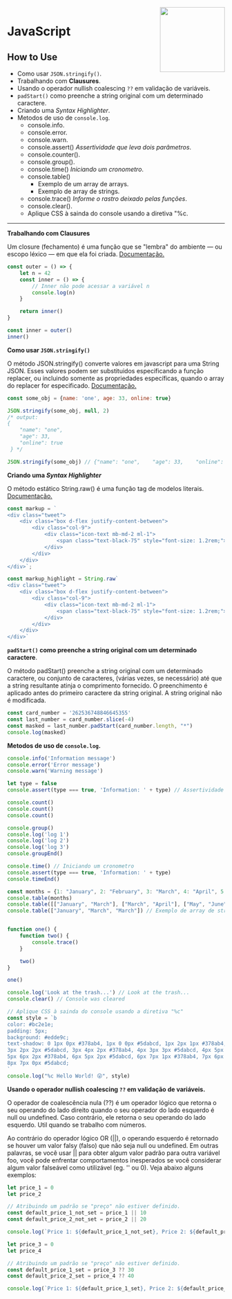 <img src="https://i.ibb.co/M6nBBb0/mascote.png" align="right" width="150">

# JavaScript

## How to Use

- Como usar `JSON.stringify()`.
- Trabalhando com **Clausures**.
- Usando o operador nullish coalescing `??` em validação de variáveis.
- `padStart()` como preenche a string original com um determinado caractere.
- Criando uma _Syntax Highlighter_.
- Metodos de uso de `console.log`.
    - console.info.
    - console.error.
    - console.warn.
    - console.assert() _Assertividade que leva dois parâmetros_.
    - console.counter().
    - console.group().
    - console.time() _Iniciando um cronometro_.
    - console.table()
        - Exemplo de um array de arrays.
        - Exemplo de array de strings.
    - console.trace() _Informe o rastro deixado pelas funções_.
    - console.clear().
    - Aplique CSS à sainda do console usando a diretiva "%c.

---

**Trabalhando com Clausures**

Um closure (fechamento) é uma função que se "lembra" do ambiente — ou escopo léxico — em que ela foi criada.
[Documentação.](https://developer.mozilla.org/pt-BR/docs/Web/JavaScript/Closures)

````Javascript
const outer = () => {
    let n = 42
    const inner = () => {
        // Inner não pode acessar a variável n
        console.log(n)
    }

    return inner()
}

const inner = outer()
inner()
````

**Como usar `JSON.stringify()`**

O método JSON.stringify() converte valores em javascript para uma String JSON. Esses valores podem ser substituidos
especificando a função replacer, ou incluindo somente as propriedades específicas, quando o array do replacer for
especificado. [Documentação.](https://developer.mozilla.org/pt-BR/docs/Web/JavaScript/Reference/Global_Objects/JSON/stringify)

````Javascript
const some_obj = {name: 'one', age: 33, online: true}

JSON.stringify(some_obj, null, 2)
/* output:
{
    "name": "one",
    "age": 33,
    "online": true
 } */

JSON.stringify(some_obj) // {"name": "one",    "age": 33,    "online": true }
````

**Criando uma _Syntax Highlighter_**

O método estático String.raw() é uma função tag de modelos literais.
[Documentação.](https://developer.mozilla.org/pt-BR/docs/Web/JavaScript/Reference/Global_Objects/String/raw)

````Javascript
const markup = `
<div class="tweet">
    <div class="box d-flex justify-content-between">
        <div class="col-9">
            <div class="icon-text mb-md-2 ml-1">
                <span class="text-black-75" style="font-size: 1.2rem;"> Title</span><br />
            </div>
        </div>
    </div>
</div>`;

const markup_highlight = String.raw`
<div class="tweet">
    <div class="box d-flex justify-content-between">
        <div class="col-9">
            <div class="icon-text mb-md-2 ml-1">
                <span class="text-black-75" style="font-size: 1.2rem;"> Title</span><br />
            </div>
        </div>
    </div>
</div>`
````

**`padStart()` como preenche a string original com um determinado caractere**.

O método padStart() preenche a string original com um determinado caractere, ou conjunto de caracteres,
(várias vezes, se necessário) até que a string resultante atinja o comprimento fornecido. O preenchimento
é aplicado antes do primeiro caractere da string original. A string original não é modificada.

````Javascript
const card_number = '262536748846645355'
const last_number = card_number.slice(-4)
const masked = last_number.padStart(card_number.length, "*")
console.log(masked)
````

**Metodos de uso de `console.log`.**

````Javascript
console.info('Information message')
console.error('Error message')
console.warn('Warning message')

let type = false
console.assert(type === true, 'Information: ' + type) // Assertividade que leva dois parâmetros

console.count()
console.count()
console.count()

console.group()
console.log('log 1')
console.log('log 2')
console.log('log 3')
console.groupEnd()

console.time() // Iniciando um cronometro
console.assert(type === true, 'Information: ' + type)
console.timeEnd()

const months = {1: "January", 2: "February", 3: "March", 4: "April", 5: "May", 6: "June", 7: "July"}
console.table(months)
console.table([["January", "March"], ["March", "April"], ["May", "June"]]) // Exemplo de um array de arrays
console.table(["January", "March", "March"]) // Exemplo de array de strings


function one() {
    function two() {
        console.trace()
    }

    two()
}

one()

console.log('Look at the trash...') // Look at the trash...
console.clear() // Console was cleared

// Aplique CSS à sainda do console usando a diretiva "%c"
const style = `b
color: #bc2e1e;
padding: 5px;
background: #edde9c;
text-shadow: 0 1px 0px #378ab4, 1px 0 0px #5dabcd, 1px 2px 1px #378ab4, 2px 1px 1px #5dabcd, 2px 3px 2px #378ab4, 
3px 2px 2px #5dabcd, 3px 4px 2px #378ab4, 4px 3px 3px #5dabcd, 4px 5px 3px #378ab4, 5px 4px 2px #5dabcd, 
5px 6px 2px #378ab4, 6px 5px 2px #5dabcd, 6px 7px 1px #378ab4, 7px 6px 1px #5dabcd, 7px 8px 0px #378ab4, 
8px 7px 0px #5dabcd;
`
console.log("%c Hello World! 😜", style)
````

**Usando o operador nullish coalescing `??` em validação de variáveis.**

O operador de coalescência nula (??) é um operador lógico que retorna o seu operando do lado direito quando o seu
operador do lado esquerdo é null ou undefined. Caso contrário, ele retorna o seu operando do lado esquerdo.
Util quando se trabalho com números.

Ao contrário do operador lógico OR (||), o operando esquerdo é retornado se houver um valor falsy (falso) que não
seja null ou undefined. Em outras palavras, se você usar || para obter algum valor padrão para outra variável foo,
você pode enfrentar comportamentos inesperados se você considerar algum valor falseável como utilizável (eg. '' ou 0).
Veja abaixo alguns exemplos:

````Javascript
let price_1 = 0
let price_2

// Atribuindo um padrão se "preço" não estiver definido.
const default_price_1_not_set = price_1 || 10
const default_price_2_not_set = price_2 || 20

console.log(`Price 1: ${default_price_1_not_set}, Price 2: ${default_price_2_not_set}`) // Price 1: 10, Price 2: 20

let price_3 = 0
let price_4

// Atribuindo um padrão se "preço" não estiver definido.
const default_price_1_set = price_3 ?? 30
const default_price_2_set = price_4 ?? 40

console.log(`Price 1: ${default_price_1_set}, Price 2: ${default_price_2_set}`) // Price 1: 0, Price 2: 40
````